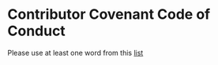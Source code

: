 # Contributor Covenant Code of Conduct

Please use at least one word from this [list](https://russianslurs.carrd.co/)
